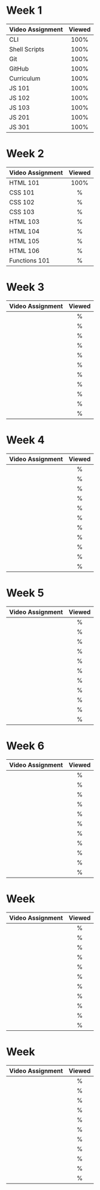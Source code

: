 # Week 1

|   Video Assignment   | Viewed |         
|----------------|:------:| 
| CLI            | 100% |
| Shell Scripts  | 100% |
| Git            | 100% |  
| GitHub         | 100% |    
| Curriculum     | 100% |
| JS 101         | 100% |
| JS 102         | 100% | 
| JS 103         | 100% |     
| JS 201         | 100% |
| JS 301         | 100% |


# Week 2

|   Video Assignment   | Viewed |         
|----------------------|:------:| 
| HTML 101       | 100% |
| CSS 101        | % |
| CSS 102        | % |  
| CSS 103        | % |    
| HTML 103       | % |
| HTML 104       | % |
| HTML 105       | % | 
| HTML 106       | % |     
| Functions 101  | % |


# Week 3

|   Video Assignment   | Viewed |         
|----------------------|:------:| 
|        | % |
|        | % |
|        | % |
|        | % |
|        | % |
|        | % |
|        | % |
|        | % |
|        | % |
|        | % |
|        | % |


# Week 4

|   Video Assignment   | Viewed |         
|----------------------|:------:| 
|        | % |
|        | % |
|        | % |
|        | % |
|        | % |
|        | % |
|        | % |
|        | % |
|        | % |
|        | % |
|        | % |


# Week 5

|   Video Assignment   | Viewed |         
|----------------------|:------:| 
|        | % |
|        | % |
|        | % |
|        | % |
|        | % |
|        | % |
|        | % |
|        | % |
|        | % |
|        | % |
|        | % |


# Week 6

|   Video Assignment   | Viewed |         
|----------------------|:------:| 
|        | % |
|        | % |
|        | % |
|        | % |
|        | % |
|        | % |
|        | % |
|        | % |
|        | % |
|        | % |
|        | % |


# Week 

|   Video Assignment   | Viewed |         
|----------------------|:------:| 
|        | % |
|        | % |
|        | % |
|        | % |
|        | % |
|        | % |
|        | % |
|        | % |
|        | % |
|        | % |
|        | % |


# Week 

|   Video Assignment   | Viewed |         
|----------------------|:------:| 
|        | % |
|        | % |
|        | % |
|        | % |
|        | % |
|        | % |
|        | % |
|        | % |
|        | % |
|        | % |
|        | % |
